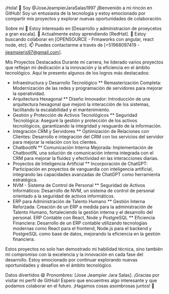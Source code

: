 ¡Hola! 👋 Soy @JoseJeampierJaraSalas1997
¡Bienvenido a mi rincón en GitHub! Soy un entusiasta de la tecnología y estoy emocionado por compartir mis proyectos y explorar nuevas oportunidades de colaboración.

Sobre mí
👀 Estoy interesado en [Desarrollo y administracion de proeycetos a gran escala].
🌱 Actualmente estoy aprendiendo [RedHat].
💞️ Estoy buscando colaborar en [OPENSOURCE - Frmaworks con angular, react node, etc].
📫 Puedes contactarme a través de [+51968097419 - jjeampierjs97@gmail.com].

Mis Proyectos Destacados
Durante mi carrera, he liderado varios proyectos que reflejan mi dedicación a la innovación y la eficiencia en el ámbito tecnológico. Aquí te presento algunos de los logros más destacados:

- Infraestructura y Desarrollo Tecnológico
  ** Remasterización Completa: Modernización de las redes y programación de servidores para mejorar la operatividad.
- Arquitectura Hexagonal
  ** Diseño Innovador: Introducción de una arquitectura hexagonal que mejoró la interacción de los sistemas, facilitando la escalabilidad y el mantenimiento.
- Gestión y Protección de Activos Tecnológicos
  ** Seguridad Tecnológica: Aseguré la gestión y protección de los activos tecnológicos, garantizando la integridad y resguardo de la información.
- Integración CRM y Servidores
  ** Optimización de Relaciones con Clientes: Desarrollo e integración del CRM con los servicios del servidor para mejorar la relación con los clientes.
- ChatbootIN
  ** Comunicación Interna Mejorada: Implementación de ChatbootIN, una solución de comunicación interna integrada con el CRM para mejorar la fluidez y efectividad en las interacciones diarias.
- Proyectos de Inteligencia Artificial
  ** Incorporación de ChatGPT: Participación en proyectos de vanguardia con inteligencia artificial, integrando las capacidades avanzadas de ChatGPT como herramienta estratégica.
- NVM - Sistema de Control de Personal
  ** Seguridad de Activos Informáticos: Desarrollo de NVM, un sistema de control de personal orientado a la seguridad de activos informáticos.
- ERP para Administración de Talento Humano
  ** Gestión Interna Reforzada: Creación de un ERP a medida para la administración de Talento Humano, fortaleciendo la gestión interna y el desarrollo del personal.
  ERP Contable con React, Node y PostgreSQL
  ** Eficiencia Financiera: Desarrollo de un ERP contable utilizando tecnologías modernas como React para el frontend, Node.js para el backend y PostgreSQL como base de datos, mejorando la eficiencia en la gestión financiera.

Estos proyectos no solo han demostrado mi habilidad técnica, sino también mi compromiso con la excelencia y la innovación en cada fase del desarrollo. Estoy emocionado por continuar explorando nuevas oportunidades y desafíos en el ámbito tecnológico.

Datos divertidos
😄 Pronombres: [Jose Jeampier Jara Salas].
¡Gracias por visitar mi perfil de GitHub! Espero que encuentres algo interesante y que podamos colaborar en el futuro. ¡Hagamos cosas asombrosas juntos! 🚀
